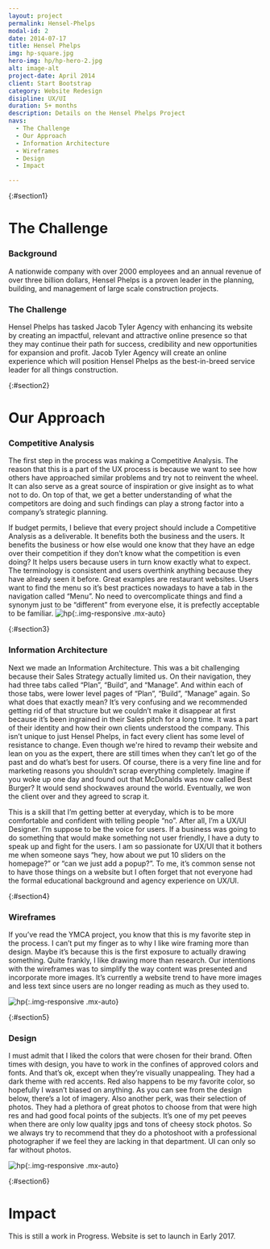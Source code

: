 ```yaml
---
layout: project
permalink: Hensel-Phelps
modal-id: 2
date: 2014-07-17
title: Hensel Phelps
img: hp-square.jpg
hero-img: hp/hp-hero-2.jpg
alt: image-alt
project-date: April 2014
client: Start Bootstrap
category: Website Redesign
disipline: UX/UI
duration: 5+ months
description: Details on the Hensel Phelps Project
navs:
  - The Challenge
  - Our Approach
  - Information Architecture
  - Wireframes
  - Design
  - Impact

---
```


{:#section1}
# The Challenge
### Background

A nationwide company with over 2000 employees and an annual revenue of over three billion dollars, Hensel Phelps is a proven leader in the planning, building, and management of large scale construction projects.

### The Challenge

Hensel Phelps has tasked Jacob Tyler Agency with enhancing its website by creating an impactful, relevant and attractive online presence so that they may continue their path for success, credibility and new opportunities for expansion and profit. Jacob Tyler Agency will create an online experience which will position Hensel Phelps as the best-in-breed service leader for all things construction.

{:#section2}
# Our Approach
### Competitive Analysis

The first step in the process was making a Competitive Analysis. The reason that this is a part of the UX process is because we want to see how others have approached similar problems and try not to reinvent the wheel. It can also serve as a great source of inspiration or give insight as to what not to do. On top of that, we get a better understanding of what the competitors are doing and such findings can play a strong factor into a company’s strategic planning.

If budget permits, I believe that every project should include a Competitive Analysis as a deliverable. It benefits both the business and the users. It benefits the business or  how else would one know that they have an edge over their competition if they don’t know what the competition is even doing? It helps users because users in turn know exactly what to expect. The terminology is consistent and users overthink anything because they have already seen it before. Great examples are restaurant websites. Users want to find the menu so it’s best practices nowadays to have a tab in the navigation called “Menu”. No need to overcomplicate things and find a synonym just to be “different” from everyone else, it is prefectly acceptable to be familiar.
![hp](../img/portfolio/hp/comp-analysis.jpg "comp-analysis"){:.img-responsive .mx-auto}

{:#section3}
### Information Architecture

Next we made an Information Architecture. This was a bit challenging because their Sales Strategy actually limited us. On their navigation, they had three tabs called “Plan”, “Build”, and “Manage”. And within each of those tabs, were lower level pages of “Plan”, “Build”, “Manage” again. So what does that exactly mean? It’s very confusing and we recommended getting rid of that structure but we couldn’t make it disappear at first because it’s been ingrained in their Sales pitch for a long time. It was a part of their identity and how their own clients understood the company. This isn’t unique to just Hensel Phelps, in fact every client has some level of resistance to change. Even though we're hired to revamp their website and lean on you as the expert, there are still times when they can’t let go of the past and do what’s best for users. Of course, there is a very fine line and for marketing reasons you shouldn’t scrap everything completely. Imagine if you woke up one day and found out that McDonalds was now called Best Burger? It would send shockwaves around the world. Eventually, we won the client over and they agreed to scrap it.

This is a skill that I’m getting better at everyday, which is to be more comfortable and confident with telling people “no”. After all, I’m a UX/UI Designer. I’m suppose to be the voice for users. If a business was going to do something that would make something not user friendly, I have a duty to speak up and fight for the users. I am so passionate for UX/UI that it bothers me when someone says “hey, how about we put 10 sliders on the homepage?” or “can we just add a popup?”. To me, it’s common sense not to have those things on a website but I often forget that not everyone had the formal educational background and agency experience on UX/UI.  


{:#section4}
### Wireframes

If you’ve read the YMCA project, you know that this is my favorite step in the process. I can’t put my finger as to why I like wire framing more than design. Maybe it’s because this is the first exposure to actually drawing something. Quite frankly, I like drawing more than research. Our intentions with the wireframes was to simplify the way content was presented and incorporate more images. It’s currently a website trend to have more images and less text since users are no longer reading as much as they used to.

![hp](../img/portfolio/hp/wireframe.jpg "wireframe"){:.img-responsive .mx-auto}

{:#section5}
### Design
I must admit that I liked the colors that were chosen for their brand. Often times with design, you have to work in the confines of approved colors and fonts. And that’s ok, except when they’re visually unappealing. They had a dark theme with red accents. Red also happens to be my favorite color, so hopefully I wasn’t biased on anything. As you can see from the design below, there’s a lot of imagery. Also another perk, was their selection of photos. They had a plethora of great photos to choose from that were high res and had good focal points of the subjects. It’s one of my pet peeves when there are only low quality jpgs and tons of cheesy stock photos. So we always try to recommend that they do a photoshoot with a professional photographer if we feel they are lacking in that department. UI can only so far without photos.


![hp](../img/portfolio/hp/design.jpg "design"){:.img-responsive .mx-auto}

{:#section6}

# Impact
This is still a work in Progress. Website is set to launch in Early 2017.
